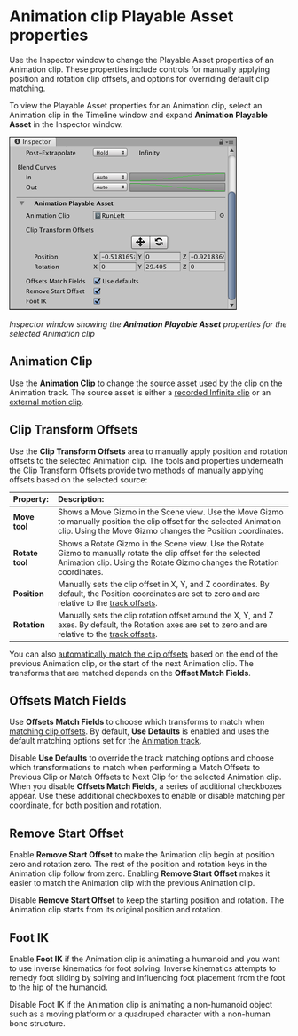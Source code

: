 # Animation clip Playable Asset properties

Use the Inspector window to change the Playable Asset properties of an Animation clip. These properties include controls for manually applying position and rotation clip offsets, and options for overriding default clip matching.

To view the Playable Asset properties for an Animation clip, select an Animation clip in the Timeline window and expand **Animation Playable Asset** in the Inspector window.

![Inspector window showing the **Animation Playable Asset** properties for the selected Animation clip](images/timeline_inspector_animation_clip_playable.png)

_Inspector window showing the **Animation Playable Asset** properties for the selected Animation clip_

## Animation Clip

Use the **Animation Clip** to change the source asset used by the clip on the Animation track. The source asset is either a [recorded Infinite clip](wf_rec_anim.md) or an [external motion clip](wf_char_anim.md).

## Clip Transform Offsets

Use the **Clip Transform Offsets** area to manually apply position and rotation offsets to the selected Animation clip. The tools and properties underneath the Clip Transform Offsets provide two methods of manually applying offsets based on the selected source:

|**Property:** |**Description:** |
|:---|:---|
|**Move tool**|Shows a Move Gizmo in the Scene view. Use the Move Gizmo to manually position the clip offset for the selected Animation clip. Using the Move Gizmo changes the Position coordinates.|
|**Rotate tool**|Shows a Rotate Gizmo in the Scene view. Use the Rotate Gizmo to manually rotate the clip offset for the selected Animation clip. Using the Rotate Gizmo changes the Rotation coordinates.|
|**Position**|Manually sets the clip offset in X, Y, and Z coordinates. By default, the Position coordinates are set to zero and are relative to the [track offsets](insp_trk_anim.md).|
|**Rotation**|Manually sets the clip rotation offset around the X, Y, and Z axes. By default, the Rotation axes are set to zero and are relative to the [track offsets](insp_trk_anim.md).|

You can also [automatically match the clip offsets](clp_match.md) based on the end of the previous Animation clip, or the start of the next Animation clip. The transforms that are matched depends on the **Offset Match Fields**.

## Offsets Match Fields

Use **Offsets Match Fields** to choose which transforms to match when [matching clip offsets](clp_match.md). By default, **Use Defaults** is enabled and uses the default matching options set for the [Animation track](insp_trk_anim.md).

Disable **Use Defaults** to override the track matching options and choose which transformations to match when performing a Match Offsets to Previous Clip or Match Offsets to Next Clip for the selected Animation clip. When you disable **Offsets Match Fields**, a series of additional checkboxes appear. Use these additional checkboxes to enable or disable matching per coordinate, for both position and rotation.

## Remove Start Offset

Enable **Remove Start Offset** to make the Animation clip begin at position zero and rotation zero. The rest of the position and rotation keys in the Animation clip follow from zero. Enabling **Remove Start Offset** makes it easier to match the Animation clip with the previous Animation clip.

Disable **Remove Start Offset** to keep the starting position and rotation. The Animation clip starts from its original position and rotation.

## Foot IK

Enable **Foot IK** if the Animation clip is animating a humanoid and you want to use inverse kinematics for foot solving. Inverse kinematics attempts to remedy foot sliding by solving and influencing foot placement from the foot to the hip of the humanoid.

Disable Foot IK if the Animation clip is animating a non-humanoid object such as a moving platform or a quadruped character with a non-human bone structure.

